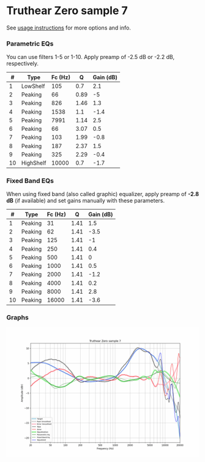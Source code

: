 # Truthear Zero sample 7
See [usage instructions](https://github.com/jaakkopasanen/AutoEq#usage) for more options and info.

### Parametric EQs
You can use filters 1-5 or 1-10. Apply preamp of -2.5 dB or -2.2 dB, respectively.

|   # | Type      |   Fc (Hz) |    Q |   Gain (dB) |
|-----|-----------|-----------|------|-------------|
|   1 | LowShelf  |       105 | 0.7  |         2.1 |
|   2 | Peaking   |        66 | 0.89 |        -5   |
|   3 | Peaking   |       826 | 1.46 |         1.3 |
|   4 | Peaking   |      1538 | 1.1  |        -1.4 |
|   5 | Peaking   |      7991 | 1.14 |         2.5 |
|   6 | Peaking   |        66 | 3.07 |         0.5 |
|   7 | Peaking   |       103 | 1.99 |        -0.8 |
|   8 | Peaking   |       187 | 2.37 |         1.5 |
|   9 | Peaking   |       325 | 2.29 |        -0.4 |
|  10 | HighShelf |     10000 | 0.7  |        -1.7 |

### Fixed Band EQs
When using fixed band (also called graphic) equalizer, apply preamp of **-2.8 dB** (if available) and set gains manually with these parameters.

|   # | Type    |   Fc (Hz) |    Q |   Gain (dB) |
|-----|---------|-----------|------|-------------|
|   1 | Peaking |        31 | 1.41 |         1.5 |
|   2 | Peaking |        62 | 1.41 |        -3.5 |
|   3 | Peaking |       125 | 1.41 |        -1   |
|   4 | Peaking |       250 | 1.41 |         0.4 |
|   5 | Peaking |       500 | 1.41 |         0   |
|   6 | Peaking |      1000 | 1.41 |         0.5 |
|   7 | Peaking |      2000 | 1.41 |        -1.2 |
|   8 | Peaking |      4000 | 1.41 |         0.2 |
|   9 | Peaking |      8000 | 1.41 |         2.8 |
|  10 | Peaking |     16000 | 1.41 |        -3.6 |

### Graphs
![](./Truthear%20Zero%20sample%207.png)
